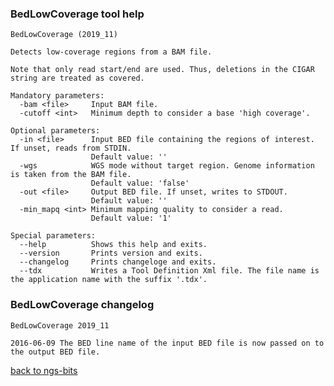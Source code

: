 ### BedLowCoverage tool help
	BedLowCoverage (2019_11)
	
	Detects low-coverage regions from a BAM file.
	
	Note that only read start/end are used. Thus, deletions in the CIGAR string are treated as covered.
	
	Mandatory parameters:
	  -bam <file>     Input BAM file.
	  -cutoff <int>   Minimum depth to consider a base 'high coverage'.
	
	Optional parameters:
	  -in <file>      Input BED file containing the regions of interest. If unset, reads from STDIN.
	                  Default value: ''
	  -wgs            WGS mode without target region. Genome information is taken from the BAM file.
	                  Default value: 'false'
	  -out <file>     Output BED file. If unset, writes to STDOUT.
	                  Default value: ''
	  -min_mapq <int> Minimum mapping quality to consider a read.
	                  Default value: '1'
	
	Special parameters:
	  --help          Shows this help and exits.
	  --version       Prints version and exits.
	  --changelog     Prints changeloge and exits.
	  --tdx           Writes a Tool Definition Xml file. The file name is the application name with the suffix '.tdx'.
	
### BedLowCoverage changelog
	BedLowCoverage 2019_11
	
	2016-06-09 The BED line name of the input BED file is now passed on to the output BED file.
[back to ngs-bits](https://github.com/imgag/ngs-bits)